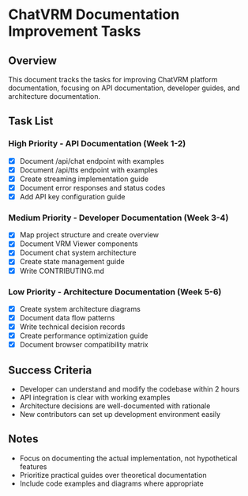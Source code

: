 # ChatVRM Documentation Improvement Tasks

## Overview
This document tracks the tasks for improving ChatVRM platform documentation, focusing on API documentation, developer guides, and architecture documentation.

## Task List

### High Priority - API Documentation (Week 1-2)
- [x] Document /api/chat endpoint with examples
- [x] Document /api/tts endpoint with examples  
- [x] Create streaming implementation guide
- [x] Document error responses and status codes
- [x] Add API key configuration guide

### Medium Priority - Developer Documentation (Week 3-4)
- [x] Map project structure and create overview
- [x] Document VRM Viewer components
- [x] Document chat system architecture
- [x] Create state management guide
- [x] Write CONTRIBUTING.md

### Low Priority - Architecture Documentation (Week 5-6)
- [x] Create system architecture diagrams
- [x] Document data flow patterns
- [x] Write technical decision records
- [x] Create performance optimization guide
- [x] Document browser compatibility matrix

## Success Criteria
- Developer can understand and modify the codebase within 2 hours
- API integration is clear with working examples
- Architecture decisions are well-documented with rationale
- New contributors can set up development environment easily

## Notes
- Focus on documenting the actual implementation, not hypothetical features
- Prioritize practical guides over theoretical documentation
- Include code examples and diagrams where appropriate